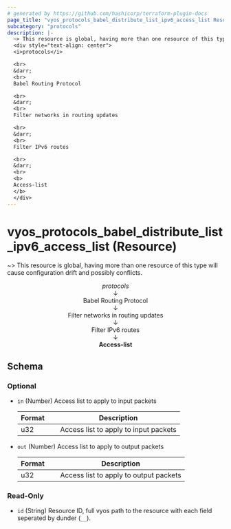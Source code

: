 ```yaml
---
# generated by https://github.com/hashicorp/terraform-plugin-docs
page_title: "vyos_protocols_babel_distribute_list_ipv6_access_list Resource - vyos"
subcategory: "protocols"
description: |-
  ~> This resource is global, having more than one resource of this type will cause configuration drift and possibly conflicts.
  <div style="text-align: center">
  <i>protocols</i>

  <br>
  &darr;
  <br>
  Babel Routing Protocol

  <br>
  &darr;
  <br>
  Filter networks in routing updates

  <br>
  &darr;
  <br>
  Filter IPv6 routes

  <br>
  &darr;
  <br>
  <b>
  Access-list
  </b>
  </div>
---
```


# vyos_protocols_babel_distribute_list_ipv6_access_list (Resource)

~> This resource is global, having more than one resource of this type will cause configuration drift and possibly conflicts.

<div style="text-align: center">
<i>protocols</i>

<br>
&darr;
<br>
Babel Routing Protocol

<br>
&darr;
<br>
Filter networks in routing updates

<br>
&darr;
<br>
Filter IPv6 routes

<br>
&darr;
<br>
<b>
Access-list
</b>
</div>



<!-- schema generated by tfplugindocs -->
## Schema

### Optional

- `in` (Number) Access list to apply to input packets

    |  Format &emsp; | Description  |
    |----------|---------------|
    |  u32  &emsp; |  Access list to apply to input packets  |
- `out` (Number) Access list to apply to output packets

    |  Format &emsp; | Description  |
    |----------|---------------|
    |  u32  &emsp; |  Access list to apply to output packets  |

### Read-Only

- `id` (String) Resource ID, full vyos path to the resource with each field seperated by dunder (`__`).
